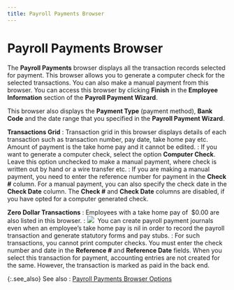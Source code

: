 ```yaml
---
title: Payroll Payments Browser
---
```


# Payroll Payments Browser


The **Payroll Payments** browser  displays all the transaction records selected for payment. This browser  allows you to generate a computer check for the selected transactions.  You can also make a manual payment from this browser. You can access this  browser by clicking **Finish** in  the **Employee Information** section  of the **Payroll Payment Wizard**.


This browser also displays the **Payment 
 Type** (payment method), **Bank Code**  and the date range that you specified in the **Payroll 
 Payment Wizard**.


**Transactions Grid**
: Transaction grid in this browser displays details  of each transaction such as transaction number, pay date, take home pay  etc. Amount of payment is the take home pay and it cannot be edited.
: If you want to generate a computer check, select  the option **Computer Check**. Leave  this option unchecked to make a manual payment, where check is written  out by hand or a wire transfer etc.
: If you are making a manual payment, you need to  enter the reference number for payment in the **Check 
 #** column. For a manual payment, you can also specify the check  date in the **Check Date** column.  The **Check #** and **Check 
 Date** columns are disabled, if you have opted for a computer generated  check.


**Zero Dollar Transactions**
: Employees with a take home pay of  $0.00  are also listed in this browser.
: ![]({{site.prl_baseurl}}/img/hint.gif)  You  can create payroll payment journals even when an employee’s take home  pay is nil in order to record the payroll transaction and generate statutory  forms and pay stubs.
: For such transactions, you cannot print computer  checks. You must enter the check number and date in the **Reference 
 #** and **Reference Date** fields.  When you select this transaction for payment, accounting entries are not  created for the same. However, the transaction is marked as paid in the  back end.


{:.see_also}
See also
: [Payroll  Payments Browser Options]({{site.prl_baseurl}}/payroll-process/paying-employees/wizard/viewing-journal/payments-browser/payroll_payments_browser_options_ptp.html)
